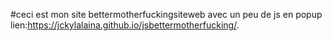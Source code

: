#ceci est mon site bettermotherfuckingsiteweb avec un peu de js en popup
lien:https://jckylalaina.github.io/jsbettermotherfucking/. 